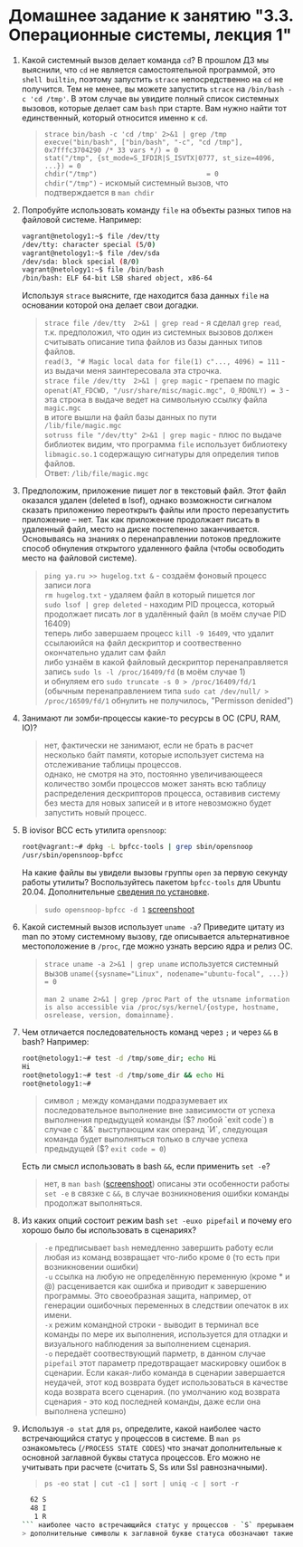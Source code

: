 # Домашнее задание к занятию "3.3. Операционные системы, лекция 1"
1. Какой системный вызов делает команда `cd`? В прошлом ДЗ мы выяснили, что `cd` не является самостоятельной  программой, это `shell builtin`, поэтому запустить `strace` непосредственно на `cd` не получится. Тем не менее, вы можете запустить `strace` на `/bin/bash -c 'cd /tmp'`. В этом случае вы увидите полный список системных вызовов, которые делает сам `bash` при старте. Вам нужно найти тот единственный, который относится именно к `cd`.
    > `strace bin/bash -c 'cd /tmp' 2>&1 | grep /tmp`  
    > `execve("bin/bash", ["bin/bash", "-c", "cd /tmp"], 0x7fffc3704290 /* 33 vars */) = 0`  
    > `stat("/tmp", {st_mode=S_IFDIR|S_ISVTX|0777, st_size=4096, ...}) = 0`  
    > `chdir("/tmp")                           = 0`  
    > `chdir("/tmp")` - искомый системный вызов, что подтверждается в `man chdir`  

1. Попробуйте использовать команду `file` на объекты разных типов на файловой системе. Например:
    ```bash
    vagrant@netology1:~$ file /dev/tty
    /dev/tty: character special (5/0)
    vagrant@netology1:~$ file /dev/sda
    /dev/sda: block special (8/0)
    vagrant@netology1:~$ file /bin/bash
    /bin/bash: ELF 64-bit LSB shared object, x86-64
    ```
    Используя `strace` выясните, где находится база данных `file` на основании которой она делает свои догадки.
   > `strace file /dev/tty  2>&1 | grep read` - я сделал `grep read`, т.к. предположил, что один из системных вызовов должен считывать описание типа файлов из базы данных типов файлов.  
   > `read(3, "# Magic local data for file(1) c"..., 4096) = 111` - из выдачи меня заинтересовала эта строчка.  
   > `strace file /dev/tty  2>&1 | grep magic` - грепаем по magic  
   > `openat(AT_FDCWD, "/usr/share/misc/magic.mgc", O_RDONLY) = 3` - эта строка в выдаче ведет на символьную ссылку файла `magic.mgc`  
   > в итоге вышли на файл базы данных по пути `/lib/file/magic.mgc`  
   > `sotruss file "/dev/tty" 2>&1 | grep magic` - плюс по выдаче библиотек видим, что программа `file` использует библиотеку `libmagic.so.1` содержащую сигнатуры для определия типов файлов.  
   > Ответ: `/lib/file/magic.mgc`  



1. Предположим, приложение пишет лог в текстовый файл. Этот файл оказался удален (deleted в lsof), однако возможности сигналом сказать приложению переоткрыть файлы или просто перезапустить приложение – нет. Так как приложение продолжает писать в удаленный файл, место на диске постепенно заканчивается. Основываясь на знаниях о перенаправлении потоков предложите способ обнуления открытого удаленного файла (чтобы освободить место на файловой системе).
   > `ping ya.ru >> hugelog.txt &` - создаём фоновый процесс записи лога  
   > `rm hugelog.txt` - удаляем файл в который пишется лог  
   > `sudo lsof | grep deleted` - находим PID процесса, который продолжает писать лог в удалённый файл (в моём случае PID 16409)  
   > теперь либо завершаем процесс `kill -9 16409`, что удалит ссылаюийся на файл дескриптор и соотвественно окончательно удалит сам файл  
   > либо узнаём в какой файловый дескриптор перенаправляется запись `sudo ls -l /proc/16409/fd` (в моём случае 1)  
   > и обнуляем его `sudo truncate -s 0 > /proc/16409/fd/1` (обычным перенаправлением типа `sudo cat /dev/null/ > /proc/16509/fd/1` обнулить не получилось, "Permisson denided")  

1. Занимают ли зомби-процессы какие-то ресурсы в ОС (CPU, RAM, IO)?
   > нет, фактически не занимают, если не брать в расчет несколько байт памяти, которые использует система на отслеживание таблицы процессов.  
   > однако, не смотря на это, постоянно увеличивающееся количество зомби процессов может занять всю таблицу распределения дескрипторов процесса, оставивив систему без места для новых записей и в итоге невозможно будет запустить новый процесс.  

1. В iovisor BCC есть утилита `opensnoop`:
    ```bash
    root@vagrant:~# dpkg -L bpfcc-tools | grep sbin/opensnoop
    /usr/sbin/opensnoop-bpfcc
    ```
    На какие файлы вы увидели вызовы группы `open` за первую секунду работы утилиты? Воспользуйтесь пакетом `bpfcc-tools` для Ubuntu 20.04. Дополнительные [сведения по установке](https://github.com/iovisor/bcc/blob/master/INSTALL.md).
   > `sudo opensnoop-bpfcc -d 1`
   > [screenshoot](https://i.ibb.co/s1t481C/Screenshot-from-2022-11-09-00-16-21.png)

1. Какой системный вызов использует `uname -a`? Приведите цитату из man по этому системному вызову, где описывается альтернативное местоположение в `/proc`, где можно узнать версию ядра и релиз ОС.
   > `strace uname -a 2>&1 | grep uname`
   > используется системный вызов `uname({sysname="Linux", nodename="ubuntu-focal", ...}) = 0` 
   >  
   > `man 2 uname 2>&1 | grep /proc`
   > `Part of the utsname information is also accessible via /proc/sys/kernel/{ostype, hostname, osrelease, version, domainname}.`


1. Чем отличается последовательность команд через `;` и через `&&` в bash? Например:
    ```bash
    root@netology1:~# test -d /tmp/some_dir; echo Hi
    Hi
    root@netology1:~# test -d /tmp/some_dir && echo Hi
    root@netology1:~#
    ```
   > символ `;` между командами подразумевает их последовательное выполнение вне зависимости от успеха выполнения предыдущей команды ($? любой `exit code`)  
   > в случае с `&&` выступающим как операнд `И`, следующая команда будет выполняться только в случае успеха предыдущей ($? `exit code = 0`)

    Есть ли смысл использовать в bash `&&`, если применить `set -e`?  
   > нет, в `man bash` ([screenshoot](https://i.ibb.co/0jjhjvN/Screenshot-from-2022-11-09-01-19-43.png)) описаны эти особенности работы `set -e` в связке с `&&`, в случае возникновения ошибки команды продолжат выполняться.  

1. Из каких опций состоит режим bash `set -euxo pipefail` и почему его хорошо было бы использовать в сценариях?
   > `-e` предписывает `bash` немедленно завершить работу если любая из команд возвращает что-либо кроме `0` (то есть при возникновении ошибки)  
   > `-u` ссылка на любую не определённую переменную (кроме * и @) расценивается как ошибка и приводит к завершению программы. Это своеобразная защита, например, от генерации ошибочных переменных в следствии опечаток в их имени.  
   > `-x` режим командной строки - выводит в терминал все команды по мере их выполнения, используется для отладки и визуального наблюдения за выполнением сценария.  
   > `-o` передаёт соотвествующий парметр, в данном случае `pipefail` этот параметр предотвращает маскировку ошибок в сценарии. Если какая-либо команда в сценарии завершается неудачей, этот код возврата будет использоваться в качестве кода возврата всего сценария. (по умолчанию код возврата сценария - это код последней команды, даже если она выполнена успешно)  

1. Используя `-o stat` для `ps`, определите, какой наиболее часто встречающийся статус у процессов в системе. В `man ps` ознакомьтесь (`/PROCESS STATE CODES`) что значат дополнительные к основной заглавной буквы статуса процессов. Его можно не учитывать при расчете (считать S, Ss или Ssl равнозначными).
   > `ps -eo stat | cut -c1 | sort | uniq -c | sort -r`
   ```bash
     62 S
     48 I
      1 R
   ``` наиболее часто встречающийся статус у процессов - `S` прерываемый сон (ожидает события, чтобы прерваться или перейти в другой статус)  
   > дополнительные символы к заглавной букве статуса обозначают такие парметры как приоритет, наличие блокировки в памяти на ввод\вывод, многопоточность и др.  

